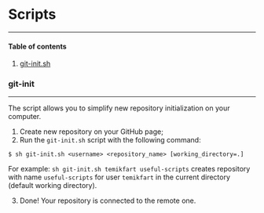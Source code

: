 # Scripts
---

#### Table of contents

1. [git-init.sh](#git-init)


### git-init
---

The script allows you to simplify new repository initialization on your computer.

1. Create new repository on your GitHub page;
2. Run the `git-init.sh` script with the following command:

```shell
$ sh git-init.sh <username> <repository_name> [working_directory=.]
```

For example: `sh git-init.sh temikfart useful-scripts` creates repository with name 
`useful-scripts` for user `temikfart` in the current directory (default working directory).

3. Done! Your repository is connected to the remote one.

